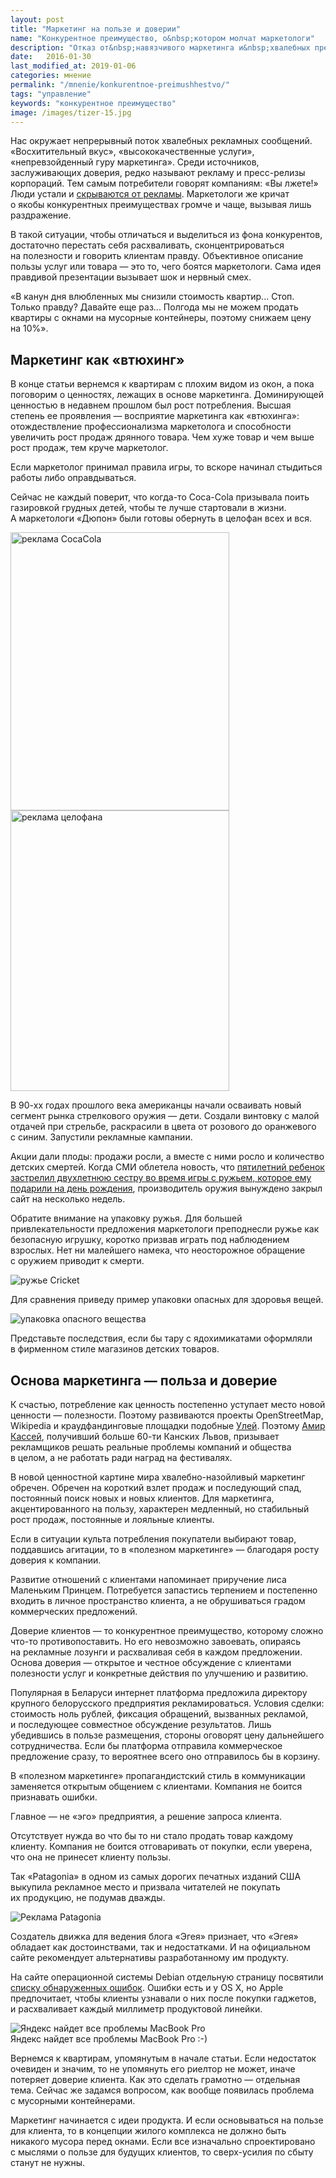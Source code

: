 ```yaml
---
layout: post
title: "Маркетинг на пользе и доверии"
name: "Конкурентное преимущество, о&nbsp;котором молчат маркетологи"
description: "Отказ от&nbsp;навязчивого маркетинга и&nbsp;хвалебных презентаций, фокус на&nbsp;полезности, формирование доверия&nbsp;— основа конкурентного преимущества компании. Нарушаю тишину. "
date:   2016-01-30
last_modified_at: 2019-01-06
categories: мнение
permalink: "/mnenie/konkurentnoe-preimushhestvo/"
tags: "управление"
keywords: "конкурентное преимущество"
image: /images/tizer-15.jpg
---
```


<p>Нас окружает непрерывный поток хвалебных рекламных сообщений. «Восхитительный вкус», «высококачественные услуги», «непревзойденный гуру маркетинга». Среди источников, заслуживающих доверия, редко называют рекламу и&nbsp;пресс-релизы корпораций. Тем самым потребители говорят компаниям: «Вы&nbsp;лжете!» Люди устали и&nbsp;<a href="/mnenie/sem-tendencij-marketinga/">скрываются от&nbsp;рекламы</a>. Маркетологи&nbsp;же кричат о&nbsp;якобы конкурентных преимуществах громче и&nbsp;чаще, вызывая лишь раздражение.</p>
<p>В&nbsp;такой ситуации, чтобы отличаться и&nbsp;выделиться из&nbsp;фона конкурентов, достаточно перестать себя расхваливать, сконцентрироваться на&nbsp;полезности и&nbsp;говорить клиентам правду. Объективное описание пользы услуг или товара&nbsp;— это&nbsp;то, чего боятся маркетологи. Сама идея правдивой презентации вызывает шок и&nbsp;нервный смех.</p>
<p>«В&nbsp;канун дня влюбленных мы&nbsp;снизили стоимость квартир... Стоп. Только правду? Давайте еще раз... Полгода мы&nbsp;не&nbsp;можем продать квартиры с&nbsp;окнами на&nbsp;мусорные контейнеры, поэтому снижаем цену на&nbsp;10%».</p>

<h2>Маркетинг как «втюхинг»</h2>
<p>В&nbsp;конце статьи вернемся к&nbsp;квартирам с&nbsp;плохим видом из&nbsp;окон, а&nbsp;пока поговорим о&nbsp;ценностях, лежащих в&nbsp;основе маркетинга. Доминирующей ценностью в&nbsp;недавнем прошлом был рост потребления. Высшая степень ее&nbsp;проявления&nbsp;— восприятие маркетинга как «втюхинга»: отождествление профессионализма маркетолога и&nbsp;способности увеличить рост продаж дрянного товара. Чем хуже товар и&nbsp;чем выше рост продаж, тем круче маркетолог.</p>
<p>Если маркетолог принимал правила игры, то&nbsp;вскоре начинал стыдиться работы либо оправдываться.</p>
<p>Сейчас не&nbsp;каждый поверит, что когда-то Coca-Cola призывала поить газировкой грудных детей, чтобы те&nbsp;лучше стартовали в&nbsp;жизни. А&nbsp;маркетологи «Дюпон» были готовы обернуть в&nbsp;целофан всех и&nbsp;вся.</p>




<div class="flex-block">
   <div class="flex-2">
      <picture>
         <source srcset="/images/1712cola350.webp 1x, /images/1712cola500.webp 2x, /images/1712cola600.webp 3x" type="image/webp">
         <img src="/images/1712cola350.jpg" alt="реклама CocaCola"  width="350" height="445"/>
      </picture>
   </div>
   <div class="flex-2">
      <picture>
         <source srcset="/images/1712ad350.webp 1x, /images/1712ad500.webp 2x, /images/1712ad600.webp 3x"  type="image/webp">
         <img src="/images/1712ad350.jpg" alt="реклама целофана" width="350" height="449"/>
      </picture>
   </div>
</div>



<p>В&nbsp;<span class="noperenos">90-хх</span> годах прошлого века американцы начали осваивать новый сегмент рынка стрелкового оружия&nbsp;— дети. Создали винтовку с&nbsp;малой отдачей при стрельбе, раскрасили в&nbsp;цвета от&nbsp;розового до&nbsp;оранжевого с&nbsp;синим. Запустили рекламные кампании.</p>
<p>Акции дали плоды: продажи росли, а&nbsp;вместе с&nbsp;ними росло и&nbsp;количество детских смертей. Когда СМИ облетела новость, что <a href="https://edition.cnn.com/2013/05/01/us/kentucky-accidential-shooting/index.html">пятилетний ребенок застрелил двухлетнюю сестру во&nbsp;время игры с&nbsp;ружьем, которое ему подарили на&nbsp;день рождения</a>, производитель оружия вынуждено закрыл сайт на&nbsp;несколько недель.</p>
<p>Обратите внимание на&nbsp;упаковку ружья. Для большей привлекательности предложения маркетологи преподнесли ружье как безопасную игрушку, коротко призвав играть под наблюдением взрослых. Нет ни&nbsp;малейшего намека, что неосторожное обращение с&nbsp;оружием приводит к&nbsp;смерти.</p>
<p>
<picture>
       <source srcset="/images/k2.webp" type="image/webp">
  <img src="/images/k2.jpg" alt="ружье Cricket" />

   </picture>
</p>  
<p>Для сравнения приведу пример упаковки опасных для здоровья вещей.</p>
<p>
<picture>
       <source srcset="/images/k3.webp" type="image/webp">
  <img src="/images/k3.jpg" alt="упаковка опасного вещества" />

   </picture>
</p>
<p>Представьте последствия, если&nbsp;бы тару с&nbsp;ядохимикатами оформляли в&nbsp;фирменном стиле магазинов детских товаров.</p>

<h2>Основа маркетинга&nbsp;— польза и&nbsp;доверие</h2>
<p>К счастью, потребление как ценность постепенно уступает место новой ценности&nbsp;— полезности. Поэтому развиваются проекты OpenStreetMap, Wikipedia и&nbsp;краудфандинговые площадки подобные <a href="//ulej.by/" target="_blank" rel="noopener">Улей</a>. Поэтому <a href="//www.campaignlive.com/article/end-false-recognitions/1379124" target="_blank" rel="noopener">Амир Кассей</a>, получивший больше <span class="noperenos">60-ти</span> Канских Львов, призывает рекламщиков решать реальные проблемы компаний и&nbsp;общества в&nbsp;целом, а&nbsp;не&nbsp;работать ради наград на&nbsp;фестивалях.</p>
<p>В&nbsp;новой ценностной картине мира хвалебно-назойливый маркетинг обречен. Обречен на&nbsp;короткий взлет продаж и&nbsp;последующий спад, постоянный поиск новых и&nbsp;новых клиентов. Для маркетинга, акцентированного на&nbsp;пользу, характерен медленный, но&nbsp;стабильный рост продаж, постоянные и&nbsp;лояльные клиенты.</p>
<p>Если в&nbsp;ситуации культа потребления покупатели выбирают товар, поддавшись агитации, то&nbsp;в&nbsp;«полезном маркетинге»&nbsp;— благодаря росту доверия к&nbsp;компании.</p> <p>Развитие отношений с&nbsp;клиентами напоминает приручение лиса Маленьким Принцем. Потребуется запастись терпением и&nbsp;постепенно входить в&nbsp;личное пространство клиента, а&nbsp;не&nbsp;обрушиваться градом коммерческих предложений.</p>
<p>Доверие клиентов&nbsp;— то&nbsp;конкурентное преимущество, которому сложно что-то противопоставить. Но&nbsp;его невозможно завоевать, опираясь на&nbsp;рекламные лозунги и&nbsp;расхваливая себя в&nbsp;каждом предложении. Основа доверия&nbsp;— открытое и&nbsp;честное обсуждение с&nbsp;клиентами полезности услуг и&nbsp;конкретные действия по&nbsp;улучшению и&nbsp;развитию.</p>
<p>Популярная в&nbsp;Беларуси интернет платформа предложила директору крупного белорусского предприятия рекламироваться. Условия сделки: стоимость ноль рублей, фиксация обращений, вызванных рекламой, и&nbsp;последующее совместное обсуждение результатов. Лишь убедившись в&nbsp;пользе размещения, стороны оговорят цену дальнейшего сотрудничества. Если&nbsp;бы платформа отправила коммерческое предложение сразу, то&nbsp;вероятнее всего оно отправилось&nbsp;бы в&nbsp;корзину.</p>
<p>В&nbsp;«полезном маркетинге» пропагандистский стиль в&nbsp;коммуникации заменяется открытым общением с&nbsp;клиентами. Компания не&nbsp;боится признавать ошибки.</p><div class="hip"> Главное&nbsp;— не&nbsp;«эго» предприятия, а&nbsp;решение запроса клиента.</div>
<p>Отсутствует нужда во&nbsp;что&nbsp;бы то&nbsp;ни&nbsp;стало продать товар каждому клиенту. Компания не&nbsp;боится отговаривать от&nbsp;покупки, если уверена, что она не&nbsp;принесет клиенту пользы.</p>
<p>Так «Patagonia» в&nbsp;одном из&nbsp;самых дорогих печатных изданий США выкупила рекламное место и&nbsp;призвала читателей не&nbsp;покупать их&nbsp;продукцию, не&nbsp;подумав дважды.</p>
<p>
<picture>
       <source srcset="/images/k4.webp" type="image/webp">
  <img src="/images/k4.jpg" alt="Реклама Patagonia" />

   </picture>  
</p>


<p>Создатель движка для ведения блога «Эгея» признает, что «Эгея» обладает как достоинствами, так и&nbsp;недостатками. И&nbsp;на&nbsp;официальном сайте рекомендует альтернативы разработанному им&nbsp;продукту.</p>
<p>На&nbsp;сайте операционной системы Debian отдельную страницу посвятили <a href="https://www.debian.org/Bugs/" target="_blank" rel="noopener">списку обнаруженных ошибок</a>. Ошибки есть и&nbsp;у&nbsp;OS&nbsp;X, но&nbsp;Apple предпочитает, чтобы клиенты узнавали о&nbsp;них после покупки гаджетов, и&nbsp;расхваливает каждый миллиметр продуктовой линейки.</p>
<div class="wtf1">
   <picture>
       <source srcset="/images/k5.webp" type="image/webp">
  <img src="/images/k5.jpg" alt="Яндекс найдет все проблемы MacBook Pro" />

   </picture>    
  <br>
Яндекс найдет все проблемы MacBook Pro :-)</div>






<p>Вернемся к&nbsp;квартирам, упомянутым в&nbsp;начале статьи. Если недостаток очевиден и&nbsp;значим, то&nbsp;не&nbsp;упомянуть его риелтор не&nbsp;может, иначе потеряет доверие клиента. Как это сделать грамотно&nbsp;— отдельная тема. Сейчас&nbsp;же задамся вопросом, как вообще появилась проблема с&nbsp;мусорными контейнерами.</p>
<p>Маркетинг начинается с&nbsp;идеи продукта. И&nbsp;если основываться на&nbsp;пользе для клиента, то&nbsp;в&nbsp;концепции жилого комплекса не&nbsp;должно быть никакого мусора перед окнами. Если все изначально спроектировано с&nbsp;мыслями о&nbsp;пользе для будущих клиентов, то&nbsp;сверх-усилия по&nbsp;сбыту станут не&nbsp;нужны.</p>
